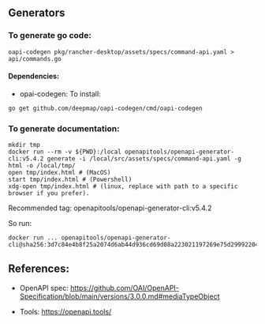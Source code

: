 ## Generators

### To generate go code:

`oapi-codegen pkg/rancher-desktop/assets/specs/command-api.yaml > api/commands.go`

#### Dependencies:

* opai-codegen: To install:

```bash
go get github.com/deepmap/oapi-codegen/cmd/oapi-codegen
```

### To generate documentation:

```
mkdir tmp
docker run --rm -v ${PWD}:/local openapitools/openapi-generator-cli:v5.4.2 generate -i /local/src/assets/specs/command-api.yaml -g html -o /local/tmp/
open tmp/index.html # (MacOS)
start tmp/index.html # (Powershell)
xdg-open tmp/index.html # (linux, replace with path to a specific browser if you prefer).
```

Recommended tag: openapitools/openapi-generator-cli:v5.4.2

So run:
```
docker run ... openapitools/openapi-generator-cli@sha256:3d7c84e4b8f25a2074d6ab44d936cd69d08a223021197269e75d29992204e15e
```

## References:

* OpenAPI spec: https://github.com/OAI/OpenAPI-Specification/blob/main/versions/3.0.0.md#mediaTypeObject

* Tools: https://openapi.tools/
